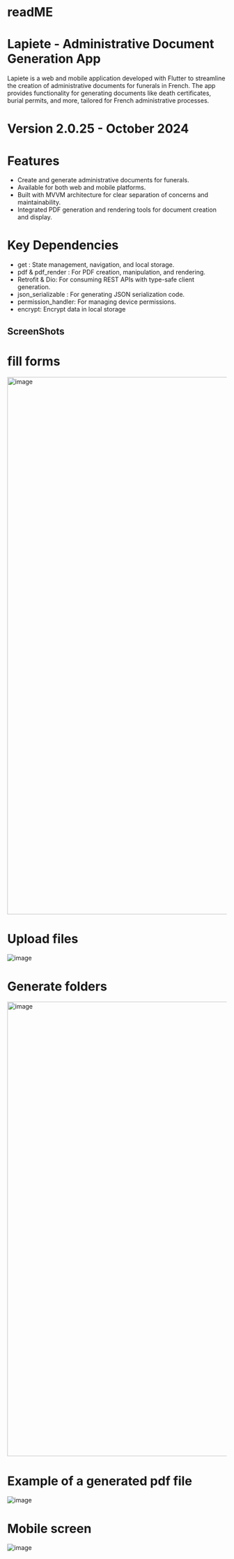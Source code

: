 # readME
# Lapiete - Administrative Document Generation App

Lapiete is a web and mobile application developed with Flutter to streamline the creation of administrative documents for funerals in French. The app provides functionality for generating documents like death certificates, burial permits, and more, tailored for French administrative processes.

# Version 2.0.25 - October 2024

# Features

- Create and generate administrative documents for funerals.
- Available for both web and mobile platforms.
- Built with MVVM architecture for clear separation of concerns and maintainability.
- Integrated PDF generation and rendering tools for document creation and display.


# Key Dependencies

- get : State management, navigation, and local storage.
- pdf & pdf_render  : For PDF creation, manipulation, and rendering.
- Retrofit & Dio: For consuming REST APIs with type-safe client generation.
- json_serializable : For generating JSON serialization code.
- permission_handler:  For managing device permissions.
- encrypt: Encrypt data in local storage


## ScreenShots

# fill forms
<img width="1231" alt="image" src="https://github.com/user-attachments/assets/ab3fad2b-c851-46fa-8644-f612fe9a3657">



# Upload files

![image](https://github.com/user-attachments/assets/adf74cc7-dab3-4ed7-a02f-adf591bf6d6c)


# Generate folders
<img width="1041" alt="image" src="https://github.com/user-attachments/assets/b246aa88-341d-4fab-b9b0-f670b03437d8">


# Example of a generated pdf file
![image](https://github.com/user-attachments/assets/b40e6f5d-7920-4c1c-be34-85104e017091)


# Mobile screen
![image](https://github.com/user-attachments/assets/4a48006a-f2b0-4ba7-8e28-57871c013444)

